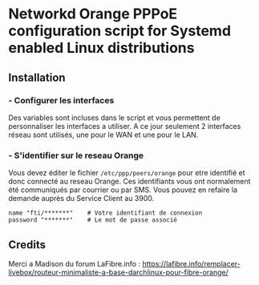 # Networkd Orange PPPoE configuration script for Systemd enabled Linux distributions

## Installation

### -  Configurer les interfaces

Des variables sont incluses dans le script et vous permettent de personnaliser les interfaces a utiliser. A ce jour seulement 2 interfaces réseau sont utilisés, une pour le WAN et une pour le LAN.

### -  S'identifier sur le reseau Orange

Vous devez éditer le fichier ```/etc/ppp/peers/orange``` pour etre identifié et donc connecté au reseau Orange.
Ces identifiants vous ont normalement été communiqués par courrier ou par SMS. Vous pouvez en refaire la demande auprès du Service Client au 3900.

```
name "fti/*******"    # Votre identifiant de connexion
password "*******"    # Le mot de passe associé
```


## Credits

Merci a Madison du forum LaFibre.info :
https://lafibre.info/remplacer-livebox/routeur-minimaliste-a-base-darchlinux-pour-fibre-orange/
